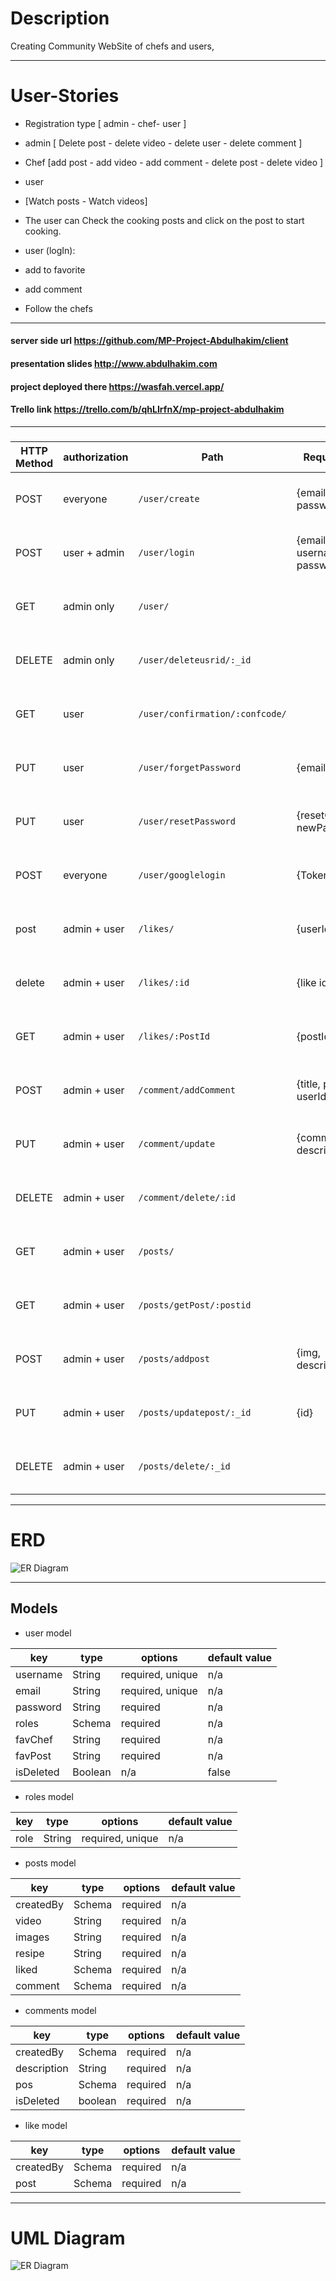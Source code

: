 # Description
Creating Community WebSite of chefs and users, 


---

# User-Stories

- Registration type [ admin - chef- user ]

- admin [ Delete post - delete video - delete user - delete comment ]

- Chef [add post - add video - add comment - delete post - delete video ]

- user
- [Watch posts - Watch videos]
- The user can Check the cooking posts and click on the post to start cooking.
- user (logIn):
- add to favorite
- add comment 
- Follow the chefs
---
#### server side url https://github.com/MP-Project-Abdulhakim/client
#### presentation slides http://www.abdulhakim.com
#### project deployed there https://wasfah.vercel.app/
#### Trello link https://trello.com/b/qhLIrfnX/mp-project-abdulhakim

---
###
 HTTP Method  | authorization     |    Path                            |  Request  Body       | HTTP Code              
------------- | -----------   | ---------------------------            |----------------------  |---------
POST          | everyone      |`/user/create`        |{email,username, password, role} | ok 200 , error 400
POST          | user + admin  |`/user/login`                        |{email or username, password}| ok 200 , error 400
GET           | admin only    |`/user/`                           | | ok 200 , error 400
DELETE        | admin only    |`/user/deleteusrid/:_id`             |   |ok 200 , error 400
GET           | user          |`/user/confirmation/:confcode/`     |    |ok 200 , error 400
PUT           | user          |`/user/forgetPassword`          |{email}|ok 200 , error 400
PUT           | user          |`/user/resetPassword` |{resetCode, newPassword} | ok 200 , error 400
POST          | everyone      |`/user/googlelogin`  |{Token id} | ok 200 , error 400
post          | admin + user  |`/likes/`     |{userId, PostId} | ok 200 , error 400
delete        | admin + user  |`/likes/:id`                  |{like id}| ok 200 , error 400
GET           | admin + user  |`/likes/:PostId`                    |{postId}| ok 200 , error 400
POST          | admin + user  |`/comment/addComment`                  |{title, postId, userId}| ok 200 , error 400
PUT           | admin + user  |`/comment/update`                    |{commentId, description}| ok 200 , error 400
DELETE        | admin + user  |`/comment/delete/:id`                  | | ok 200 , error 400
GET           | admin + user  |`/posts/`                               | | ok 200 , error 400
GET           | admin + user  |`/posts/getPost/:postid`                || ok 200 , error 400
POST          | admin + user  |`/posts/addpost`                    |{img, description} | ok 200 , error 400
PUT           | admin + user  |`/posts/updatepost/:_id`               |{id}| ok 200 , error 400
DELETE        | admin + user  |`/posts/delete/:_id`                | | ok 200 , error 400

---
# ERD


![ER Diagram](https://github.com/AbdulhakimAloudah/User-Stories/blob/main/img/Untitled%20Diagram.drawio%20(3).png)


---
## Models

- user model

| key        | type            | options          | default value |
| ---------- | --------------- | ---------------- | ------------- |
| username   | String          | required, unique | n/a           |
| email      | String          | required, unique | n/a           |
| password   | String          | required         | n/a           |
| roles      | Schema <roles>  | required         | n/a           |
| favChef    | String          | required         | n/a           |
| favPost   | String          | required         | n/a           |
| isDeleted  | Boolean         | n/a              | false         |

- roles model

| key  | type   | options          | default value |
| ---- | ------ | ---------------- | ------------- |
| role | String | required, unique | n/a           |

- posts model

| key         | type              | options  | default value |
| ----------- | ----------------- | -------- | ------------- |
| createdBy | Schema <user>            | required | n/a           |
| video      | String     | required | n/a           |
  | images      | String     | required | n/a           |
 | resipe      | String     | required | n/a           |
| liked        | Schema <like>            | required | n/a           |
| comment        | Schema <comments>            | required | n/a           |

- comments model

| key         | type            | options  | default value |
| ----------- | --------------- | -------- | ------------- |
| createdBy | Schema <user>            | required | n/a           |
| description | String          | required | n/a           |
| pos    | Schema <posts>   | required | n/a           |
| isDeleted    | boolean   | required | n/a           |

- like model

| key         | type            | options  | default value |
| ----------- | --------------- | -------- | ------------- |
| createdBy      | Schema <user>   | required | n/a           |
| post    | Schema <posts> | required | n/a            |

---
# UML Diagram

![ER Diagram](https://github.com/AbdulhakimAloudah/User-Stories/blob/main/img/Untitled%20Diagram.drawio%20(4).png)


